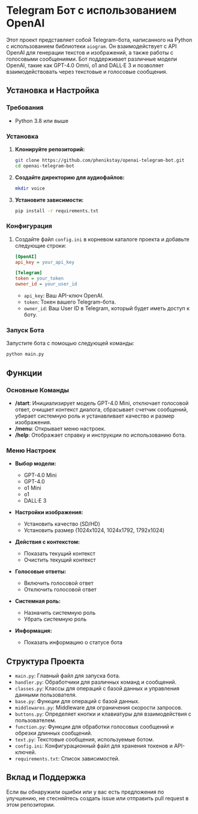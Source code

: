 # Telegram Бот с использованием OpenAI

Этот проект представляет собой Telegram-бота, написанного на Python с использованием библиотеки `aiogram`. Он взаимодействует с API OpenAI для генерации текстов и изображений, а также работы с голосовыми сообщениями. Бот поддерживает различные модели OpenAI, такие как GPT-4.0 Omni, o1 and DALL·E 3 и позволяет взаимодействовать через текстовые и голосовые сообщения.

## Установка и Настройка

### Требования
- Python 3.8 или выше

### Установка

1. **Клонируйте репозиторий:**
   ```bash
   git clone https://github.com/phenikstay/openai-telegram-bot.git
   cd openai-telegram-bot
   ```

2. **Создайте директорию для аудиофайлов:**
   ```bash
   mkdir voice
   ```

3. **Установите зависимости:**
   ```bash
   pip install -r requirements.txt
   ```

### Конфигурация

1. Создайте файл `config.ini` в корневом каталоге проекта и добавьте следующие строки:

   ```ini
   [OpenAI]
   api_key = your_api_key

   [Telegram]
   token = your_token
   owner_id = your_user_id
   ```

   - `api_key`: Ваш API-ключ OpenAI.
   - `token`: Токен вашего Telegram-бота.
   - `owner_id`: Ваш User ID в Telegram, который будет иметь доступ к боту.

### Запуск Бота

Запустите бота с помощью следующей команды:
```bash
python main.py
```

## Функции

### Основные Команды

- **/start**: Инициализирует модель GPT-4.0 Mini, отключает голосовой ответ, очищает контекст диалога, сбрасывает счетчик сообщений, убирает системную роль и устанавливает качество и размер изображения.
- **/menu**: Открывает меню настроек.
- **/help**: Отображает справку и инструкции по использованию бота.

### Меню Настроек

- **Выбор модели:**
  - GPT-4.0 Mini
  - GPT-4.0
  - o1 Mini
  - o1
  - DALL·E 3

- **Настройки изображения:**
  - Установить качество (SD/HD)
  - Установить размер (1024x1024, 1024x1792, 1792x1024)

- **Действия с контекстом:**
  - Показать текущий контекст
  - Очистить текущий контекст

- **Голосовые ответы:**
  - Включить голосовой ответ
  - Отключить голосовой ответ

- **Системная роль:**
  - Назначить системную роль
  - Убрать системную роль

- **Информация:**
  - Показать информацию о статусе бота

## Структура Проекта

- `main.py`: Главный файл для запуска бота.
- `handler.py`: Обработчики для различных команд и сообщений.
- `classes.py`: Классы для операций с базой данных и управления данными пользователя.
- `base.py`: Функции для операций с базой данных.
- `middlewares.py`: Middleware для ограничения скорости запросов.
- `buttons.py`: Определяет кнопки и клавиатуры для взаимодействия с пользователем.
- `function.py`: Функции для обработки голосовых сообщений и обрезки длинных сообщений.
- `text.py`: Текстовые сообщения, используемые ботом.
- `config.ini`: Конфигурационный файл для хранения токенов и API-ключей.
- `requirements.txt`: Список зависимостей.

## Вклад и Поддержка

Если вы обнаружили ошибки или у вас есть предложения по улучшению, не стесняйтесь создать issue или отправить pull request в этом репозитории.